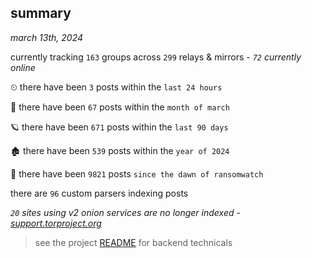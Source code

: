 
## summary
_march 13th, 2024_

currently tracking `163` groups across `299` relays & mirrors - _`72` currently online_

⏲ there have been `3` posts within the `last 24 hours`

🦈 there have been `67` posts within the `month of march`

🪐 there have been `671` posts within the `last 90 days`

🏚 there have been `539` posts within the `year of 2024`

🦕 there have been `9821` posts `since the dawn of ransomwatch`

there are `96` custom parsers indexing posts

_`20` sites using v2 onion services are no longer indexed - [support.torproject.org](https://support.torproject.org/onionservices/v2-deprecation/)_

> see the project [README](https://github.com/joshhighet/ransomwatch#ransomwatch--) for backend technicals

